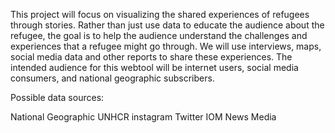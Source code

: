 This project will focus on visualizing the shared experiences of refugees through stories. Rather than just use data to educate the audience about the refugee, the goal is to help the audience understand the challenges and experiences that a refugee might go through. We will use interviews, maps, social media data and other reports to share these experiences. The intended audience for this webtool will be internet users, social media consumers, and national geographic subscribers.

Possible data sources:

National Geographic 
UNHCR 
instagram
Twitter
IOM 
News Media
